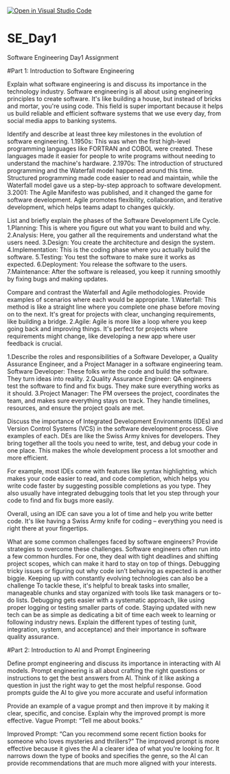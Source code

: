 [![Open in Visual Studio Code](https://classroom.github.com/assets/open-in-vscode-2e0aaae1b6195c2367325f4f02e2d04e9abb55f0b24a779b69b11b9e10269abc.svg)](https://classroom.github.com/online_ide?assignment_repo_id=15955217&assignment_repo_type=AssignmentRepo)
# SE_Day1
Software Engineering Day1 Assignment

#Part 1: Introduction to Software Engineering

Explain what software engineering is and discuss its importance in the technology industry.
Software engineering is all about using engineering principles to create software. It's like building a house, but instead of bricks and mortar, you're using code. This field is super important because it helps us build reliable and efficient software systems that we use every day, from social media apps to banking systems.

Identify and describe at least three key milestones in the evolution of software engineering.
1.1950s: This was when the first high-level programming languages like FORTRAN and COBOL were created. These languages made it easier for people to write programs without needing to understand the machine's hardware.
2.1970s: The introduction of structured programming and the Waterfall model happened around this time. Structured programming made code easier to read and maintain, while the Waterfall model gave us a step-by-step approach to software development.
3.2001: The Agile Manifesto was published, and it changed the game for software development. Agile promotes flexibility, collaboration, and iterative development, which helps teams adapt to changes quickly.


List and briefly explain the phases of the Software Development Life Cycle.
1.Planning: This is where you figure out what you want to build and why.
2.Analysis: Here, you gather all the requirements and understand what the users need.
3.Design: You create the architecture and design the system.
4.Implementation: This is the coding phase where you actually build the software.
5.Testing: You test the software to make sure it works as expected.
6.Deployment: You release the software to the users.
7.Maintenance: After the software is released, you keep it running smoothly by fixing bugs and making updates.

Compare and contrast the Waterfall and Agile methodologies. Provide examples of scenarios where each would be appropriate.
1.Waterfall: This method is like a straight line where you complete one phase before moving on to the next. It's great for projects with clear, unchanging requirements, like building a bridge.
2.Agile: Agile is more like a loop where you keep going back and improving things. It's perfect for projects where requirements might change, like developing a new app where user feedback is crucial.

1.Describe the roles and responsibilities of a Software Developer, a Quality Assurance Engineer, and a Project Manager in a software engineering team.
Software Developer: These folks write the code and build the software. They turn ideas into reality.
2.Quality Assurance Engineer: QA engineers test the software to find and fix bugs. They make sure everything works as it should.
3.Project Manager: The PM oversees the project, coordinates the team, and makes sure everything stays on track. They handle timelines, resources, and ensure the project goals are met.

Discuss the importance of Integrated Development Environments (IDEs) and Version Control Systems (VCS) in the software development process. Give examples of each.
DEs are like the Swiss Army knives for developers. They bring together all the tools you need to write, test, and debug your code in one place. This makes the whole development process a lot smoother and more efficient.

For example, most IDEs come with features like syntax highlighting, which makes your code easier to read, and code completion, which helps you write code faster by suggesting possible completions as you type. They also usually have integrated debugging tools that let you step through your code to find and fix bugs more easily.

Overall, using an IDE can save you a lot of time and help you write better code. It's like having a Swiss Army knife for coding – everything you need is right there at your fingertips.

What are some common challenges faced by software engineers? Provide strategies to overcome these challenges.
Software engineers often run into a few common hurdles. For one, they deal with tight deadlines and shifting project scopes, which can make it hard to stay on top of things. Debugging tricky issues or figuring out why code isn’t behaving as expected is another biggie. Keeping up with constantly evolving technologies can also be a challenge
To tackle these, it's helpful to break tasks into smaller, manageable chunks and stay organized with tools like task managers or to-do lists. Debugging gets easier with a systematic approach, like using proper logging or testing smaller parts of code. Staying updated with new tech can be as simple as dedicating a bit of time each week to learning or following industry news.
Explain the different types of testing (unit, integration, system, and acceptance) and their importance in software quality assurance.


#Part 2: Introduction to AI and Prompt Engineering


Define prompt engineering and discuss its importance in interacting with AI models.
Prompt engineering is all about crafting the right questions or instructions to get the best answers from AI. Think of it like asking a question in just the right way to get the most helpful response. Good prompts guide the AI to give you more accurate and useful information

Provide an example of a vague prompt and then improve it by making it clear, specific, and concise. Explain why the improved prompt is more effective.
Vague Prompt: “Tell me about books.”

Improved Prompt: “Can you recommend some recent fiction books for someone who loves mysteries and thrillers?”
The improved prompt is more effective because it gives the AI a clearer idea of what you're looking for. It narrows down the type of books and specifies the genre, so the AI can provide recommendations that are much more aligned with your interests.